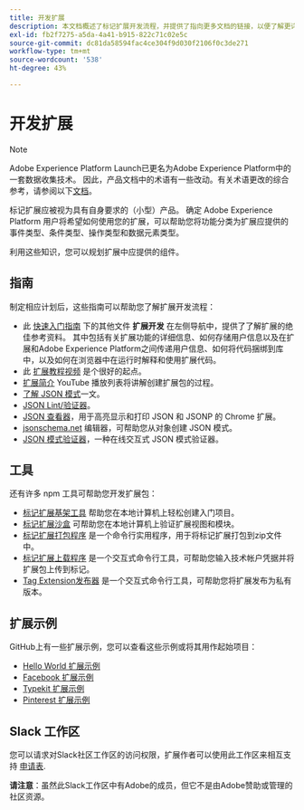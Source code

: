 ```yaml
---
title: 开发扩展
description: 本文档概述了标记扩展开发流程，并提供了指向更多文档的链接，以便了解更详细的流程。
exl-id: fb2f7275-a5da-4a41-b915-822c71c02e5c
source-git-commit: dc81da58594fac4ce304f9d030f2106f0c3de271
workflow-type: tm+mt
source-wordcount: '538'
ht-degree: 43%

---
```


# 开发扩展

>[!NOTE]
>
>Adobe Experience Platform Launch已更名为Adobe Experience Platform中的一套数据收集技术。 因此，产品文档中的术语有一些改动。有关术语更改的综合参考，请参阅以下[文档](../../term-updates.md)。

标记扩展应被视为具有自身要求的（小型）产品。 确定 Adobe Experience Platform 用户将希望如何使用您的扩展，可以帮助您将功能分类为扩展应提供的事件类型、条件类型、操作类型和数据元素类型。

利用这些知识，您可以规划扩展中应提供的组件。

## 指南

制定相应计划后，这些指南可以帮助您了解扩展开发流程：

* 此 [快速入门指南](../getting-started.md) 下的其他文件 **扩展开发** 在左侧导航中，提供了了解扩展的绝佳参考资料。 其中包括有关扩展功能的详细信息、如何存储用户信息以及在扩展和Adobe Experience Platform之间传递用户信息、如何将代码捆绑到库中，以及如何在浏览器中在运行时解释和使用扩展代码。
* 此 [扩展教程视频](https://youtu.be/rxjtC9o4rl0) 是个很好的起点。
* [扩展简介](https://www.youtube.com/playlist?list=PLOdw8u2F8CIgynzKrPEwCPuDxzHW1WP5m) YouTube 播放列表将讲解创建扩展包的过程。
* [了解 JSON 模式](https://spacetelescope.github.io/understanding-json-schema/index.html#)一文。
* [JSON Lint/验证器](https://jsonlint.com/)。
* [JSON 查看器](https://chrome.google.com/webstore/detail/json-viewer/gbmdgpbipfallnflgajpaliibnhdgobh)，用于高亮显示和打印 JSON 和 JSONP 的 Chrome 扩展。
* [jsonschema.net](https://jsonschema.net/#/editor) 编辑器，可帮助您从对象创建 JSON 模式。
* [JSON 模式验证器](https://www.jsonschemavalidator.net)，一种在线交互式 JSON 模式验证器。

## 工具

还有许多 npm 工具可帮助您开发扩展包：

* [标记扩展基架工具](https://www.npmjs.com/package/@adobe/reactor-scaffold) 帮助您在本地计算机上轻松创建入门项目。
* [标记扩展沙盒](https://www.npmjs.com/package/@adobe/reactor-sandbox) 可帮助您在本地计算机上验证扩展视图和模块。
* [标记扩展打包程序](https://www.npmjs.com/package/@adobe/reactor-packager) 是一个命令行实用程序，用于将标记扩展打包到zip文件中。
* [标记扩展上载程序](https://www.npmjs.com/package/@adobe/reactor-uploader) 是一个交互式命令行工具，可帮助您输入技术帐户凭据并将扩展包上传到标记。
* [Tag Extension发布器](https://www.npmjs.com/package/@adobe/reactor-releaser) 是一个交互式命令行工具，可帮助您将扩展发布为私有版本。

## 扩展示例

GitHub上有一些扩展示例，您可以查看这些示例或将其用作起始项目：

* [Hello World 扩展示例](https://github.com/adobe/reactor-helloworld-extension)
* [Facebook 扩展示例](https://github.com/Adobe-Marketing-Cloud-Activation/extension-facebookpixel)
* [Typekit 扩展示例](https://github.com/jeffchasin/extension-typekit)
* [Pinterest 扩展示例](https://github.com/jeffchasin/extension-pinterest)

## Slack 工作区

您可以请求对Slack社区工作区的访问权限，扩展作者可以使用此工作区来相互支持 [申请表](https://docs.google.com/forms/d/e/1FAIpQLScq1m63YkDrRpvPLhzUqtfoleWiDDTTXZsSivIXRfFdlSMzpQ/viewform).

**请注意**：虽然此Slack工作区中有Adobe的成员，但它不是由Adobe赞助或管理的社区资源。
